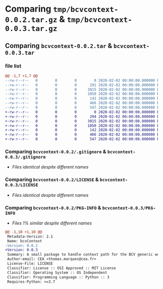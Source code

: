# Comparing `tmp/bcvcontext-0.0.2.tar.gz` & `tmp/bcvcontext-0.0.3.tar.gz`

## Comparing `bcvcontext-0.0.2.tar` & `bcvcontext-0.0.3.tar`

### file list

```diff
@@ -1,7 +1,7 @@
--rw-r--r--   0        0        0        0 2020-02-02 00:00:00.000000 bcvcontext-0.0.2/src/bcvContext/__init__.py
--rw-r--r--   0        0        0      291 2020-02-02 00:00:00.000000 bcvcontext-0.0.2/src/bcvContext/bcvContext.py
--rw-r--r--   0        0        0     3015 2020-02-02 00:00:00.000000 bcvcontext-0.0.2/.gitignore
--rw-r--r--   0        0        0     1050 2020-02-02 00:00:00.000000 bcvcontext-0.0.2/LICENSE
--rw-r--r--   0        0        0      142 2020-02-02 00:00:00.000000 bcvcontext-0.0.2/README.md
--rw-r--r--   0        0        0      466 2020-02-02 00:00:00.000000 bcvcontext-0.0.2/pyproject.toml
--rw-r--r--   0        0        0      547 2020-02-02 00:00:00.000000 bcvcontext-0.0.2/PKG-INFO
+-rw-r--r--   0        0        0        0 2020-02-02 00:00:00.000000 bcvcontext-0.0.3/src/bcvContext/__init__.py
+-rw-r--r--   0        0        0      294 2020-02-02 00:00:00.000000 bcvcontext-0.0.3/src/bcvContext/bcvContext.py
+-rw-r--r--   0        0        0     3015 2020-02-02 00:00:00.000000 bcvcontext-0.0.3/.gitignore
+-rw-r--r--   0        0        0     1050 2020-02-02 00:00:00.000000 bcvcontext-0.0.3/LICENSE
+-rw-r--r--   0        0        0      142 2020-02-02 00:00:00.000000 bcvcontext-0.0.3/README.md
+-rw-r--r--   0        0        0      466 2020-02-02 00:00:00.000000 bcvcontext-0.0.3/pyproject.toml
+-rw-r--r--   0        0        0      547 2020-02-02 00:00:00.000000 bcvcontext-0.0.3/PKG-INFO
```

### Comparing `bcvcontext-0.0.2/.gitignore` & `bcvcontext-0.0.3/.gitignore`

 * *Files identical despite different names*

### Comparing `bcvcontext-0.0.2/LICENSE` & `bcvcontext-0.0.3/LICENSE`

 * *Files identical despite different names*

### Comparing `bcvcontext-0.0.2/PKG-INFO` & `bcvcontext-0.0.3/PKG-INFO`

 * *Files 1% similar despite different names*

```diff
@@ -1,10 +1,10 @@
 Metadata-Version: 2.1
 Name: bcvContext
-Version: 0.0.2
+Version: 0.0.3
 Summary: A small package to handle context path for the BCV generic workflow
 Author-email: CEA <thomas.marques@cea.fr>
 License-File: LICENSE
 Classifier: License :: OSI Approved :: MIT License
 Classifier: Operating System :: OS Independent
 Classifier: Programming Language :: Python :: 3
 Requires-Python: >=3.7
```

